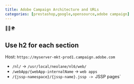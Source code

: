 ```yaml
---
title: Adobe Campaign Architecture and URLs
categories: [prestashop,google,opensource,adobe campaign]
---
```


<p class="text-center">🐍👑🌍</p>
<!--more-->

## Use h2 for each section

Host: `https://myserver-mkt-prod1.campaign.adobe.com`
- `/nl/` -> `/usr/local/neolane/nl6/web/`
- `/webApp/{webApp-internalName` -> `web apps`
- `/{jssp-namespace}/{jssp-name}.jssp -> `JSSP pages`

